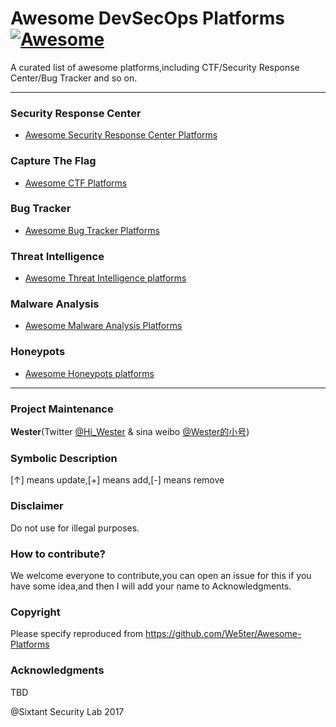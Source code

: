 # Awesome DevSecOps Platforms [![Awesome](https://cdn.rawgit.com/sindresorhus/awesome/d7305f38d29fed78fa85652e3a63e154dd8e8829/media/badge.svg)](https://github.com/We5ter/Awesome-DevSecOps-Platforms)

A curated list of awesome platforms,including CTF/Security Response Center/Bug Tracker and so on.

<hr>

### Security Response Center

- [Awesome Security Response Center Platforms](https://github.com/We5ter/Awesome-Platforms/blob/master/SRC-Platforms.md)

### Capture The Flag

 - [Awesome CTF Platforms](https://github.com/We5ter/Awesome-Platforms/blob/master/CTF-Platforms.md)

### Bug Tracker

- [Awesome Bug Tracker Platforms](https://github.com/We5ter/Awesome-Platforms/blob/master/BT-platforms.md)

### Threat Intelligence

- [Awesome Threat Intelligence platforms](https://github.com/We5ter/Awesome-Platforms/blob/master/TI-platforms.md)

### Malware Analysis

- [Awesome Malware Analysis Platforms](https://github.com/We5ter/Awesome-Platforms/blob/master/MA-paltforms.md)

### Honeypots 

- [Awesome Honeypots platforms](https://github.com/We5ter/Awesome-Platforms/blob/master/H-platforms.md)

<hr>

### Project Maintenance

**Wester**(Twitter <a href="http://twitter.com/Hi_Wester/">@Hi_Wester</a> & sina weibo <a href="https://weibo.com/zzyme/">@Wester的小号</a>) 

### Symbolic Description

[↑] means update,[+] means add,[-] means remove

### Disclaimer

Do not use for illegal purposes.

### How to contribute?

We welcome everyone to contribute,you can open an issue for this if you have some idea,and then I will add your name to Acknowledgments.

### Copyright

Please specify reproduced from https://github.com/We5ter/Awesome-Platforms

### Acknowledgments

TBD

@Sixtant Security Lab 2017
